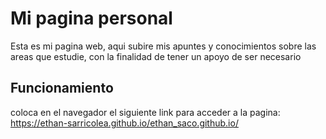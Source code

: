 # Mi pagina personal


Esta es mi pagina web, aqui subire mis apuntes y conocimientos sobre las areas que estudie, con la finalidad de tener un apoyo de ser necesario

## Funcionamiento

coloca en el navegador el siguiente link para acceder a la pagina: https://ethan-sarricolea.github.io/ethan_saco.github.io/

